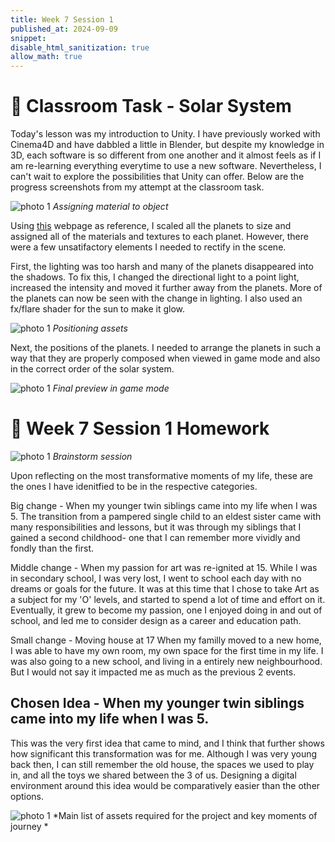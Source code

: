 ```yaml
---
title: Week 7 Session 1
published_at: 2024-09-09
snippet: 
disable_html_sanitization: true
allow_math: true
---
```

# :page_with_curl: Classroom Task - Solar System

Today's lesson was my introduction to Unity. I have previously worked with Cinema4D and have dabbled a little in Blender, but despite my knowledge in 3D, each software is so different from one another and it almost feels as if I am re-learning everything everytime to use a new software. Nevertheless, I can't wait to explore the possibilities that Unity can offer. Below are the progress screenshots from my attempt at the classroom task.

![photo 1](photos/solar-prog-1.png)
*Assigning material to object*

Using [this](https://www2.tntech.edu/leap/astr1010/sssm.html) webpage as reference, I scaled all the planets to size and assigned all of the materials and textures to each planet. However, there were a few unsatifactory elements I needed to rectify in the scene.

First, the lighting was too harsh and many of the planets disappeared into the shadows. To fix this, I changed the directional light to a point light, increased the intensity and moved it further away from the planets. More of the planets can now be seen with the change in lighting. I also used an fx/flare shader for the sun to make it glow.

![photo 1](photos/solar-prog-3.png)
*Positioning assets*

Next, the positions of the planets. I needed to arrange the planets in such a way that they are properly composed when viewed in game mode and also in the correct order of the solar system. 

![photo 1](photos/solar-prog-2.png)
*Final preview in game mode*

# :page_with_curl: Week 7 Session 1 Homework 

![photo 1](photos/32.jpg)
*Brainstorm session*

Upon reflecting on the most transformative moments of my life, these are the ones I have idenitfied to be in the respective categories.

Big change - When my younger twin siblings came into my life when I was 5. The transition from a pampered single child to an eldest sister came with many responsibilities and lessons, but it was through my siblings that I gained a second childhood- one that I can remember more vividly and fondly than the first. 

Middle change - When my passion for art was re-ignited at 15. While I was in secondary school, I was very lost, I went to school each day with no dreams or goals for the future. It was at this time that I chose to take Art as a subject for my 'O' levels, and started to spend a lot of time and effort on it. Eventually, it grew to become my passion, one I enjoyed doing in and out of school, and led me to consider design as a career and education path. 

Small change - Moving house at 17
When my familly moved to a new home, I was able to have my own room, my own space for the first time in my life. I was also going to a new school, and living in a entirely new neighbourhood. But I would not say it impacted me as much as the previous 2 events.

## Chosen Idea - When my younger twin siblings came into my life when I was 5.

This was the very first idea that came to mind, and I think that further shows how significant this transformation was for me. Although I was very young back then, I can still remember the old house, the spaces we used to play in, and all the toys we shared between the 3 of us. Designing a digital environment around this idea would be comparatively easier than the other options.

![photo 1](photos/33.jpg)
*Main list of assets required for the project and key moments of journey *